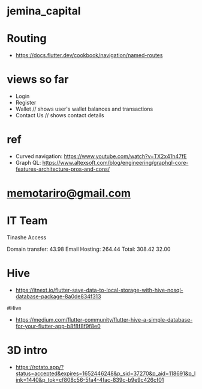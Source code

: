 # jemina_capital

# Routing
* https://docs.flutter.dev/cookbook/navigation/named-routes

# views so far
* Login
* Register
* Wallet // shows user's wallet balances and transactions
* Contact Us // shows contact details


# ref
* Curved navigation: https://www.youtube.com/watch?v=TX2x41h47fE
* Graph QL: https://www.altexsoft.com/blog/engineering/graphql-core-features-architecture-pros-and-cons/

# memotariro@gmail.com


# IT Team
Tinashe
Access

Domain transfer: 43.98
Email Hosting: 264.44
Total: 308.42
32.00

# Hive
* https://itnext.io/flutter-save-data-to-local-storage-with-hive-nosql-database-package-8a0de834f313

#Hive
* https://medium.com/flutter-community/flutter-hive-a-simple-database-for-your-flutter-app-b8f8f8f9f8e0

# 3D intro
* https://rotato.app/?status=accepted&expires=1652446248&p_sid=37270&p_aid=118691&p_link=1440&p_tok=cf808c56-5fa4-4fac-839c-b9e9c426cf01